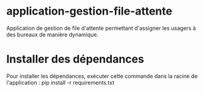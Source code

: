 # application-gestion-file-attente
Application de gestion de file d'attente permettant d'assigner les usagers à des bureaux de manière dynamique.

# Installer des dépendances
Pour installer les dépendances, exécuter cette commande dans la racine de l'application : 
pip install -r requirements.txt
